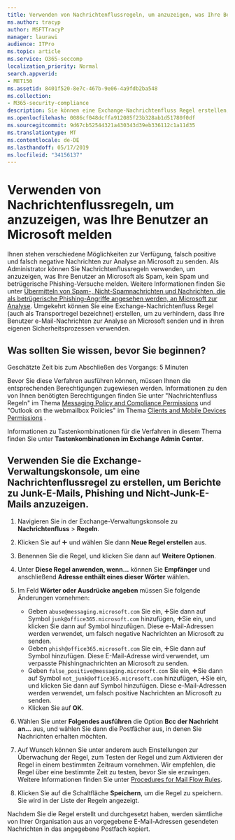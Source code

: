 ```yaml
---
title: Verwenden von Nachrichtenflussregeln, um anzuzeigen, was Ihre Benutzer an Microsoft melden
ms.author: tracyp
author: MSFTTracyP
manager: laurawi
audience: ITPro
ms.topic: article
ms.service: O365-seccomp
localization_priority: Normal
search.appverid:
- MET150
ms.assetid: 8401f520-8e7c-467b-9e06-4a9fdb2ba548
ms.collection:
- M365-security-compliance
description: Sie können eine Exchange-Nachrichtenfluss Regel erstellen, um zu verhindern, dass Ihre Benutzer e-Mail-Nachrichten zur Analyse an Microsoft senden und in ihren eigenen Sicherheitsprozessen verwenden.
ms.openlocfilehash: 0086cf048dcffa912085f23b328ab1d51780f0df
ms.sourcegitcommit: 9d67cb52544321a430343d39eb336112c1a11d35
ms.translationtype: MT
ms.contentlocale: de-DE
ms.lasthandoff: 05/17/2019
ms.locfileid: "34156137"
---
```

# <a name="use-mail-flow-rules-to-see-what-your-users-are-reporting-to-microsoft"></a>Verwenden von Nachrichtenflussregeln, um anzuzeigen, was Ihre Benutzer an Microsoft melden

Ihnen stehen verschiedene Möglichkeiten zur Verfügung, falsch positive und falsch negative Nachrichten zur Analyse an Microsoft zu senden. Als Administrator können Sie Nachrichtenflussregeln verwenden, um anzuzeigen, was Ihre Benutzer an Microsoft als Spam, kein Spam und betrügerische Phishing-Versuche melden. Weitere Informationen finden Sie unter [Übermitteln von Spam-, Nicht-Spamnachrichten und Nachrichten, die als betrügerische Phishing-Angriffe angesehen werden, an Microsoft zur Analyse](submit-spam-non-spam-and-phishing-scam-messages-to-microsoft-for-analysis.md). Umgekehrt können Sie eine Exchange-Nachrichtenfluss Regel (auch als Transportregel bezeichnet) erstellen, um zu verhindern, dass Ihre Benutzer e-Mail-Nachrichten zur Analyse an Microsoft senden und in ihren eigenen Sicherheitsprozessen verwenden.
  
## <a name="what-do-you-need-to-know-before-you-begin"></a>Was sollten Sie wissen, bevor Sie beginnen?

Geschätzte Zeit bis zum Abschließen des Vorgangs: 5 Minuten
  
Bevor Sie diese Verfahren ausführen können, müssen Ihnen die entsprechenden Berechtigungen zugewiesen werden. Informationen zu den von Ihnen benötigten Berechtigungen finden Sie unter "Nachrichtenfluss Regeln" im Thema [Messaging Policy and Compliance Permissions](http://technet.microsoft.com/library/ec4d3b9f-b85a-4cb9-95f5-6fc149c3899b.aspx) und "Outlook on the webmailbox Policies" im Thema [Clients and Mobile Devices Permissions](http://technet.microsoft.com/library/57eca42a-5a7f-4c65-89f0-7a84f2dbea19.aspx) . 
  
Informationen zu Tastenkombinationen für die Verfahren in diesem Thema finden Sie unter **Tastenkombinationen im Exchange Admin Center**.
  
## <a name="use-the-eac-to-create-a-mail-flow-rule-to-view-users-manual-junk-phishing-and-not-junk-reports"></a>Verwenden Sie die Exchange-Verwaltungskonsole, um eine Nachrichtenflussregel zu erstellen, um Berichte zu Junk-E-Mails, Phishing und Nicht-Junk-E-Mails anzuzeigen.

1. Navigieren Sie in der Exchange-Verwaltungskonsole zu **Nachrichtenfluss** \> **Regeln**.
    
2. Klicken Sie auf ![Hinzufügen (Symbol)](media/ITPro-EAC-AddIcon.gif) und wählen Sie dann **Neue Regel erstellen** aus.
    
3. Benennen Sie die Regel, und klicken Sie dann auf **Weitere Optionen**.
    
4. Unter **Diese Regel anwenden, wenn...** können Sie **Empfänger** und anschließend **Adresse enthält eines dieser Wörter** wählen.
    
5. Im Feld **Wörter oder Ausdrücke angeben** müssen Sie folgende Änderungen vornehmen: 
    - Geben `abuse@messaging.microsoft.com` Sie ein, ![und klicken](media/ITPro-EAC-AddIcon.gif)Sie dann auf Symbol `junk@office365.microsoft.com` hinzufügen, ![und geben](media/ITPro-EAC-AddIcon.gif)Sie ein, und klicken Sie dann auf Symbol hinzufügen. Diese e-Mail-Adressen werden verwendet, um falsch negative Nachrichten an Microsoft zu senden.
    - Geben `phish@office365.microsoft.com` Sie ein, ![und klicken](media/ITPro-EAC-AddIcon.gif)Sie dann auf Symbol hinzufügen. Diese E-Mail-Adresse wird verwendet, um verpasste Phishingnachrichten an Microsoft zu senden.
    - Geben `false_positive@messaging.microsoft.com` Sie ein, ![und klicken](media/ITPro-EAC-AddIcon.gif)Sie dann auf Symbol `not_junk@office365.microsoft.com` hinzufügen, ![und geben](media/ITPro-EAC-AddIcon.gif)Sie ein, und klicken Sie dann auf Symbol hinzufügen. Diese e-Mail-Adressen werden verwendet, um falsch positive Nachrichten an Microsoft zu senden.
    - Klicken Sie auf **OK**.
    
6. Wählen Sie unter **Folgendes ausführen** die Option **Bcc der Nachricht an...** aus, und wählen Sie dann die Postfächer aus, in denen Sie Nachrichten erhalten möchten. 
    
7. Auf Wunsch können Sie unter anderem auch Einstellungen zur Überwachung der Regel, zum Testen der Regel und zum Aktivieren der Regel in einem bestimmten Zeitraum vornehmen. Wir empfehlen, die Regel über eine bestimmte Zeit zu testen, bevor Sie sie erzwingen. Weitere Informationen finden Sie unter [Procedures for Mail Flow Rules](https://docs.microsoft.com/Exchange/policy-and-compliance/mail-flow-rules/mail-flow-rule-procedures). 
    
8. Klicken Sie auf die Schaltfläche **Speichern**, um die Regel zu speichern. Sie wird in der Liste der Regeln angezeigt. 
    
Nachdem Sie die Regel erstellt und durchgesetzt haben, werden sämtliche von Ihrer Organisation aus an vorgegebene E-Mail-Adressen gesendeten Nachrichten in das angegebene Postfach kopiert.
  

